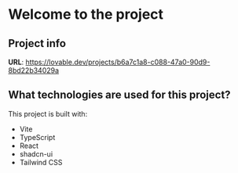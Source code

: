 # Welcome to the project

## Project info

**URL**: https://lovable.dev/projects/b6a7c1a8-c088-47a0-90d9-8bd22b34029a

## What technologies are used for this project?

This project is built with:

- Vite
- TypeScript
- React
- shadcn-ui
- Tailwind CSS

